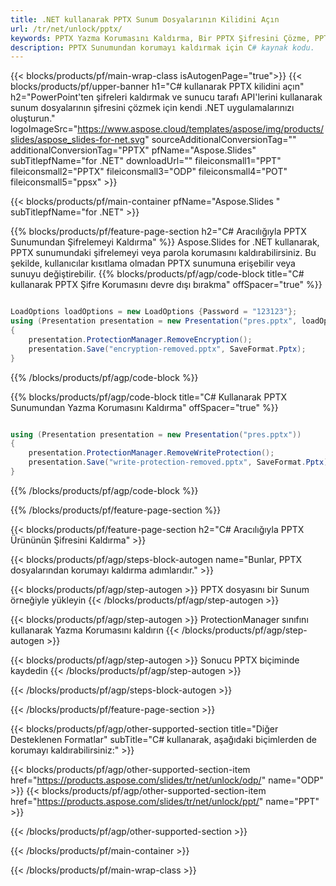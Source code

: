 ```yaml
---
title: .NET kullanarak PPTX Sunum Dosyalarının Kilidini Açın
url: /tr/net/unlock/pptx/
keywords: PPTX Yazma Korumasını Kaldırma, Bir PPTX Şifresini Çözme, PPTX Sunumunun Kilidini Kaldırma, PPTX Korumasını Kaldırma
description: PPTX Sunumundan korumayı kaldırmak için C# kaynak kodu.
---
```


{{< blocks/products/pf/main-wrap-class isAutogenPage="true">}}
{{< blocks/products/pf/upper-banner h1="C# kullanarak PPTX kilidini açın" h2="PowerPoint'ten şifreleri kaldırmak ve sunucu tarafı API'lerini kullanarak sunum dosyalarının şifresini çözmek için kendi .NET uygulamalarınızı oluşturun." logoImageSrc="https://www.aspose.cloud/templates/aspose/img/products/slides/aspose_slides-for-net.svg" sourceAdditionalConversionTag="" additionalConversionTag="PPTX" pfName="Aspose.Slides" subTitlepfName="for .NET" downloadUrl="" fileiconsmall1="PPT" fileiconsmall2="PPTX" fileiconsmall3="ODP" fileiconsmall4="POT" fileiconsmall5="ppsx" >}}

{{< blocks/products/pf/main-container pfName="Aspose.Slides " subTitlepfName="for .NET" >}}

{{% blocks/products/pf/feature-page-section  h2="C# Aracılığıyla PPTX Sunumundan Şifrelemeyi Kaldırma" %}}
Aspose.Slides for .NET kullanarak, PPTX sunumundaki şifrelemeyi veya parola korumasını kaldırabilirsiniz. Bu şekilde, kullanıcılar kısıtlama olmadan PPTX sunumuna erişebilir veya sunuyu değiştirebilir.
{{% blocks/products/pf/agp/code-block title="C# kullanarak PPTX Şifre Korumasını devre dışı bırakma" offSpacer="true" %}}

```cs

LoadOptions loadOptions = new LoadOptions {Password = "123123"};
using (Presentation presentation = new Presentation("pres.pptx", loadOptions))
{
    presentation.ProtectionManager.RemoveEncryption();
    presentation.Save("encryption-removed.pptx", SaveFormat.Pptx);
}
```

{{% /blocks/products/pf/agp/code-block %}}

{{% blocks/products/pf/agp/code-block title="C# Kullanarak PPTX Sunumundan Yazma Korumasını Kaldırma" offSpacer="true" %}}

```cs

using (Presentation presentation = new Presentation("pres.pptx"))
{
    presentation.ProtectionManager.RemoveWriteProtection();
    presentation.Save("write-protection-removed.pptx", SaveFormat.Pptx);
}
```

{{% /blocks/products/pf/agp/code-block %}}

{{% /blocks/products/pf/feature-page-section %}}

{{< blocks/products/pf/feature-page-section  h2="C# Aracılığıyla PPTX Ürününün Şifresini Kaldırma" >}}

{{< blocks/products/pf/agp/steps-block-autogen name="Bunlar, PPTX dosyalarından korumayı kaldırma adımlarıdır." >}}

{{< blocks/products/pf/agp/step-autogen >}}
PPTX dosyasını bir Sunum örneğiyle yükleyin
{{< /blocks/products/pf/agp/step-autogen >}}

{{< blocks/products/pf/agp/step-autogen >}}
ProtectionManager sınıfını kullanarak Yazma Korumasını kaldırın
{{< /blocks/products/pf/agp/step-autogen >}}

{{< blocks/products/pf/agp/step-autogen >}}
Sonucu PPTX biçiminde kaydedin
{{< /blocks/products/pf/agp/step-autogen >}}

{{< /blocks/products/pf/agp/steps-block-autogen >}}

{{< /blocks/products/pf/feature-page-section >}}

{{< blocks/products/pf/agp/other-supported-section title="Diğer Desteklenen Formatlar" subTitle="C# kullanarak, aşağıdaki biçimlerden de korumayı kaldırabilirsiniz:" >}}

{{< blocks/products/pf/agp/other-supported-section-item href="https://products.aspose.com/slides/tr/net/unlock/odp/" name="ODP" >}}
{{< blocks/products/pf/agp/other-supported-section-item href="https://products.aspose.com/slides/tr/net/unlock/ppt/" name="PPT" >}}


{{< /blocks/products/pf/agp/other-supported-section >}}

{{< /blocks/products/pf/main-container >}}
    
{{< /blocks/products/pf/main-wrap-class >}}